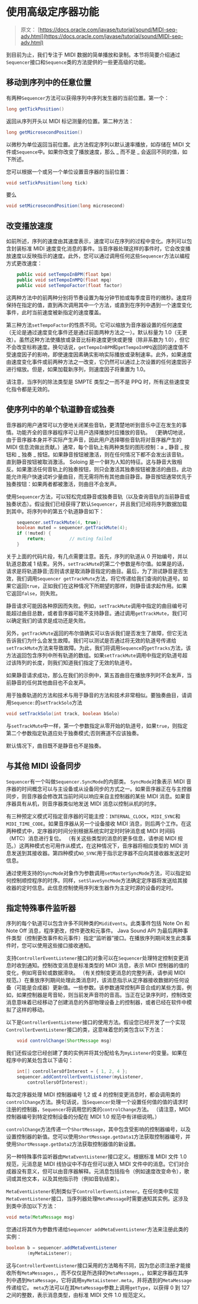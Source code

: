 # 使用高级定序器功能

> 原文： [https://docs.oracle.com/javase/tutorial/sound/MIDI-seq-adv.html](https://docs.oracle.com/javase/tutorial/sound/MIDI-seq-adv.html)

到目前为止，我们专注于 MIDI 数据的简单播放和录制。本节将简要介绍通过`Sequencer`接口和`Sequence`类的方法提供的一些更高级的功能。

## 移动到序列中的任意位置

有两种`Sequencer`方法可以获得序列中序列发生器的当前位置。第一个：

```java
long getTickPosition()

```

返回从序列开头以 MIDI 标记测量的位置。第二种方法：

```java
long getMicrosecondPosition()

```

以微秒为单位返回当前位置。此方法假定序列以默认速率播放，如存储在 MIDI 文件或`Sequence`中。如果你改变了播放速度，那么 _ 而不是 _ 会返回不同的值，如下所述。

您可以根据一个或另一个单位设置音序器的当前位置：

```java
void setTickPosition(long tick)

```

要么

```java
void setMicrosecondPosition(long microsecond)

```

## 改变播放速度

如前所述，序列的速度由其速度表示，速度可以在序列的过程中变化。序列可以包含封装标准 MIDI 速度变化消息的事件。当音序器处理这样的事件时，它会改变播放速度以反映指示的速度。此外，您可以通过调用任何这些`Sequencer`方法以编程方式更改速度：

```java
    public void setTempoInBPM(float bpm)
    public void setTempoInMPQ(float mpq)
    public void setTempoFactor(float factor)

```

这两种方法中的前两种分别将节奏设置为每分钟节拍或每季度音符的微秒。速度将保持在指定的值，直到再次调用其中一个方法，或直到在序列中遇到一个速度变化事件，此时当前速度被新指定的速度覆盖。

第三种方法`setTempoFactor`的性质不同。它可以缩放为音序器设置的任何速度（无论是通过速度变化事件还是通过前面两种方法之一）。默认标量为 1.0（无更改）。虽然这种方法使播放或录音比标称速度更快或更慢（除非系数为 1.0），但它不会改变标称速度。换句话说，`getTempoInBPM`和`getTempoInMPQ`返回的速度值不受速度因子的影响，即使速度因素确实影响实际播放或录制速率。此外，如果速度由速度变化事件或前两种方法之一改变，它仍然可以通过上次设置的任何速度因子进行缩放。但是，如果加载新序列，则速度因子将重置为 1.0。

请注意，当序列的除法类型是 SMPTE 类型之一而不是 PPQ 时，所有这些速度变化指令都是无效的。

## 使序列中的单个轨道静音或独奏

音序器的用户通常可以方便地关闭某些音轨，更清楚地听到音乐中正在发生的事情。功能齐全的音序器程序可让用户选择播放时应播放的音轨。 （更确切地说，由于音序器本身并不实际产生声音，因此用户选择哪些音轨将对音序器产生的 MIDI 信息流做出贡献。）通常，每个音轨上有两种类型的图形控制：a _ 静音 _ 按钮和 _ 独奏 _ 按钮。如果静音按钮被激活，则在任何情况下都不会发出该音轨，直到静音按钮被取消激活。 Soloing 是一个鲜为人知的特征。这与静音大致相反。如果激活任何音轨上的独奏按钮，则只会激活其独奏按钮被激活的曲目。此功能允许用户快速试听少量曲目，而无需将所有其他曲目静音。静音按钮通常优先于独奏按钮：如果两者都被激活，则曲目不会发声。

使用`Sequencer`方法，可以轻松完成静音或独奏音轨（以及查询音轨的当前静音或独奏状态）。假设我们已经获得了默认`Sequencer`，并且我们已经将序列数据加载到其中。将序列中的第五个轨道静音如下：

```java
    sequencer.setTrackMute(4, true);
    boolean muted = sequencer.getTrackMute(4);
    if (!muted) { 
        return;         // muting failed
    }

```

关于上面的代码片段，有几点需要注意。首先，序列的轨道从 0 开始编号，并以轨道总数减 1 结束。另外，`setTrackMute`的第二个参数是布尔值。如果是的话，请求是将轨道静音;否则请求是取消静音指定的曲目。最后，为了测试静音是否生效，我们调用`Sequencer getTrackMute`方法，将它传递给我们查询的轨道号。如果它返回`true`，正如我们在这种情况下所期望的那样，则静音请求起作用。如果它返回`false`，则失败。

静音请求可能因各种原因而失败。例如，`setTrackMute`调用中指定的曲目编号可能超过曲目总数，或者音序器可能不支持静音。通过调用`getTrackMute`，我们可以确定我们的请求是成功还是失败。

另外，`getTrackMute`返回的布尔值确实可以告诉我们是否发生了故障，但它无法告诉我们为什么会发生故障。我们可以测试是否通过将无效的轨道号传递给`setTrackMute`方法来导致故障。为此，我们将调用`Sequence`的`getTracks`方法，该方法返回包含序列中所有轨道的数组。如果`setTrackMute`调用中指定的轨道号超过该阵列的长度，则我们知道我们指定了无效的轨道号。

如果静音请求成功，那么在我们的示例中，第五首曲目在播放序列时不会发声，当前静音的任何其他曲目也不会发声。

用于独奏轨道的方法和技术与用于静音的方法和技术非常相似。要独奏曲目，请调用`Sequence:`的`setTrackSolo`方法

```java
void setTrackSolo(int track, boolean bSolo)

```

与`setTrackMute`中一样，第一个参数指定从零开始的轨道号，如果`true`，则指定第二个参数指定轨道应处于独奏模式;否则赛道不应该独奏。

默认情况下，曲目既不是静音也不是独奏。

## 与其他 MIDI 设备同步

`Sequencer`有一个叫做`Sequencer.SyncMode`的内部类。 `SyncMode`对象表示 MIDI 音序器的时间概念可以与主设备或从设备同步的方式之一。如果音序器正在与主控器同步，则音序器会修改其当前时间以响应来自主控制器的某些 MIDI 消息。如果音序器具有从机，则音序器类似地发送 MIDI 消息以控制从机的时序。

有三种预定义模式可指定音序器的可能主控：`INTERNAL_CLOCK`，`MIDI_SYNC`和`MIDI_TIME_CODE`。如果音序器从另一个设备接收 MIDI 消息，则后两个工作。在这两种模式中，定序器的时间分别根据系统实时定时时钟消息或 MIDI 时间码（MTC）消息进行复位。 （有关这些类型的消息的更多信息，请参阅 MIDI 规范。）这两种模式也可用作从模式，在这种情况下，音序器将相应类型的 MIDI 消息发送到其接收器。第四种模式`NO_SYNC`用于指示定序器不应向其接收器发送定时信息。

通过使用支持的`SyncMode`对象作为参数调用`setMasterSyncMode`方法，可以指定如何控制顺控程序的时序。同样，`setSlaveSyncMode`方法确定定序器将发送给其接收器的定时信息。此信息控制使用序列发生器作为主定时源的设备的定时。

## 指定特殊事件监听器

序列的每个轨道可以包含许多不同种类的`MidiEvents`。此类事件包括 Note On 和 Note Off 消息，程序更改，控件更改和元事件。 Java Sound API 为最后两种事件类型（控制更改事件和元事件）指定“监听器”接口。在播放序列期间发生此类事件时，您可以使用这些接口接收通知。

支持`ControllerEventListener`接口的对象可以在`Sequencer`处理特定控制变更消息时收到通知。控制改变消息是标准类型的 MIDI 消息，表示 MIDI 控制器的值的变化，例如弯音轮或数据滑块。 （有关控制变更消息的完整列表，请参阅 MIDI 规范。）在重放序列期间处理此类消息时，该消息指示从定序器接收数据的任何设备（可能是合成器）更新值。一些参数。该参数通常控制声音合成的某些方面，例如，如果控制器是弯音轮，则当前发声音符的音高。当正在记录序列时，控制改变消息意味着已经移动了创建消息的外部物理设备上的控制器，或者已经在软件中模拟了这样的移动。

以下是`ControllerEventListener`接口的使用方法。假设您已经开发了一个实现`ControllerEventListener`接口的类，这意味着您的类包含以下方法：

```java
    void controlChange(ShortMessage msg)

```

我们还假设您已经创建了类的实例并将其分配给名为`myListener`的变量。如果在程序中的某处包含以下语句：

```java
    int[] controllersOfInterest = { 1, 2, 4 };
    sequencer.addControllerEventListener(myListener,
        controllersOfInterest);

```

每次定序器处理 MIDI 控制器编号 1,2 或 4 的控制变更消息时，都会调用类的`controlChange`方法。换句话说，当`Sequencer`处理一个设置任何值的值的请求时注册的控制器，`Sequencer`将调用您的类的`controlChange`方法。 （请注意，MIDI 控制器编号到特定控制设备的分配在 MIDI 1.0 规范中有详细说明。）

`controlChange`方法传递一个`ShortMessage`，其中包含受影响的控制器编号，以及设置控制器的新值。您可以使用`ShortMessage.getData1`方法获取控制器编号，并使用`ShortMessage.getData2`方法获取控制器值的新设置。

另一种特殊事件监听器由`MetaEventListener`接口定义。根据标准 MIDI 文件 1.0 规范，元消息是 MIDI 线协议中不存在但可以嵌入 MIDI 文件中的消息。它们对合成器没有意义，但可以由音序器解释。元消息包括指令（例如速度改变命令），歌词或其他文本，以及其他指示符（例如音轨结束）。

`MetaEventListener`机制类似于`ControllerEventListener`。在任何类中实现`MetaEventListener`接口，当序列器处理`MetaMessage`时需要通知其实例。这涉及到类中添加以下方法：

```java
void meta(MetaMessage msg)

```

您通过将其作为参数传递给`Sequencer addMetaEventListener`方法来注册此类的实例：

```java
boolean b = sequencer.addMetaEventListener
        (myMetaListener);

```

这与`ControllerEventListener`接口采用的方法略有不同，因为您必须注册才能接收所有`MetaMessages,`，而不仅仅是所选择的`MetaMessages,`。如果定序器在其序列中遇到`MetaMessage`，它将调用`myMetaListener.meta`，并将遇到的`MetaMessage`传递给它。 `meta`方法可以在其`MetaMessage`参数上调用`getType`，以获得 0 到 127 之间的整数，表示消息类型，由标准 MIDI 文件 1.0 规范定义。